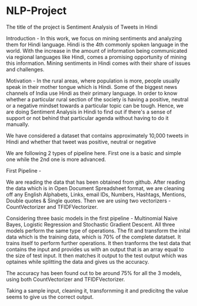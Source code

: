 # NLP-Project

The title of the project is Sentiment Analysis of Tweets in Hindi

Introduction - In this work, we focus on mining sentiments and analyzing them for Hindi language. Hindi is the 4th commonly spoken language in the world. With the increase in the amount of information being communicated via regional languages like Hindi, comes a promising opportunity of mining this information. Mining sentiments in Hindi comes with their share of issues and challenges.

Motivation - In the rural areas, where population is more, people usually speak in their mother tongue which is Hindi. Some of the biggest news channels of India use Hindi as their primary language. In order to know whether a particular rural section of the society is having a positive, neutral or a negative mindset towards a particular topic can be tough. Hence, we are doing Sentiment Analysis in Hindi to find out if there's a sense of support or not behind that particular agenda without having to do it manually.

We have considered a dataset that contains approximately 10,000 tweets in Hindi and whether that tweet was positive, neutral or negative

We are following 2 types of pipeline here. First one is a basic and simple one while the 2nd one is more advanced.

First Pipeline - 

We are reading the data that has been obtained from github. After reading the data which is in Open Document Spreadsheet format, we are cleaning off any English Alphabets, Links, email IDs, Numbers, Hashtags, Mentions, Double quotes & Single quotes.
Then we are using two vectorizers - CountVectorizer and TFIDFVectorizer.

Considering three basic models in the first pipeline - Multinomial Naive Bayes, Logistic Regression and Stochastic Gradient Descent.
All three models perform the same type of operations. The fit and transform the inital data which is the training data, which is 70% of the complete datatset. It trains itself to perform further operations. 
It then tranforms the test data that contains the input and provides us with an output that is an array equal to the size of test input. It then matches it output to the test output which was optaines while splitting the data and gives us the accuracy.

The accuracy has been found out to be around 75% for all the 3 models, using both CountVectorizer and TFIDFVectorizer.

Taking a sample input, cleaning it, transfornming it and predicitng the value seems to give us the correct output.
